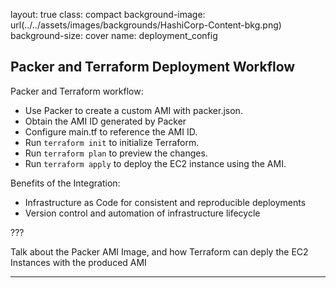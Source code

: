 layout: true
class: compact
background-image: url(../../assets/images/backgrounds/HashiCorp-Content-bkg.png)
background-size: cover
name: deployment_config

##  Packer and Terraform Deployment Workflow

Packer and Terraform workflow:

- Use Packer to create a custom AMI with packer.json.
- Obtain the AMI ID generated by Packer
- Configure main.tf to reference the AMI ID.
- Run `terraform init` to initialize Terraform.
- Run `terraform plan` to preview the changes.
- Run `terraform apply` to deploy the EC2 instance using the AMI.

Benefits of the Integration:

- Infrastructure as Code for consistent and reproducible deployments
- Version control and automation of infrastructure lifecycle

???

Talk about the Packer AMI Image, and how Terraform can deply the EC2 Instances with the produced AMI

---
